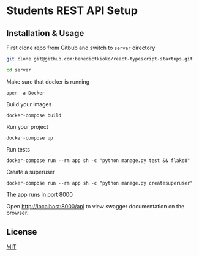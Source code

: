 # Students REST API Setup

## Installation & Usage

First clone repo from Gitbub and switch to `server` directory

```bash
git clone git@github.com:benedictkioko/react-typescript-startups.git

cd server
```

Make sure that docker is running

```
open -a Docker
```

Build your images

```
docker-compose build
```

Run your project

```
docker-compose up
```

Run tests

```
docker-compose run --rm app sh -c "python manage.py test && flake8"
```

Create a superuser

```
docker-compose run --rm app sh -c "python manage.py createsuperuser"
```

The app runs in port 8000

Open [http://localhost:8000/api](http://localhost:8000/api) to view swagger documentation on the browser.


## License

[MIT](https://choosealicense.com/licenses/mit/)
